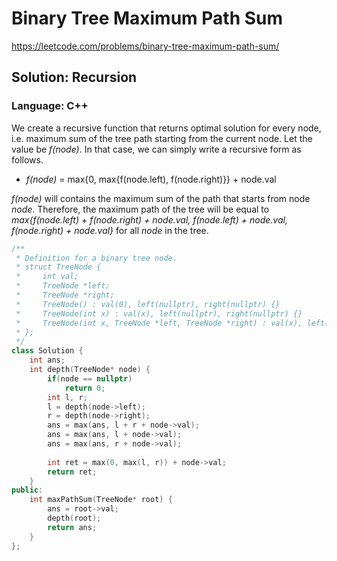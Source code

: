 # Binary Tree Maximum Path Sum
https://leetcode.com/problems/binary-tree-maximum-path-sum/

## Solution: Recursion
### Language: C++

We create a recursive function that returns optimal solution for every node, i.e. maximum sum of the tree path starting from the current node.
Let the value be *f(node)*.
In that case, we can simply write a recursive form as follows.

* *f(node)* = max{0, max{f(node.left), f(node.right)}} + node.val

*f(node)* will contains the maximum sum of the path that starts from node *node*.
Therefore, the maximum path of the tree will be equal to *max{f(node.left) + f(node.right) + node.val, f(node.left) + node.val, f(node.right) + node.val}* 
for all *node* in the tree.

```c++
/**
 * Definition for a binary tree node.
 * struct TreeNode {
 *     int val;
 *     TreeNode *left;
 *     TreeNode *right;
 *     TreeNode() : val(0), left(nullptr), right(nullptr) {}
 *     TreeNode(int x) : val(x), left(nullptr), right(nullptr) {}
 *     TreeNode(int x, TreeNode *left, TreeNode *right) : val(x), left(left), right(right) {}
 * };
 */
class Solution {
    int ans;
    int depth(TreeNode* node) {
        if(node == nullptr)
            return 0;
        int l, r;
        l = depth(node->left);
        r = depth(node->right);
        ans = max(ans, l + r + node->val);
        ans = max(ans, l + node->val);
        ans = max(ans, r + node->val);
        
        int ret = max(0, max(l, r)) + node->val;
        return ret;
    }
public:
    int maxPathSum(TreeNode* root) {
        ans = root->val;
        depth(root);
        return ans;
    }
};
```
